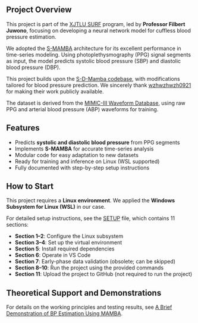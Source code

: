 ## Project Overview
This project is part of the [XJTLU SURF](https://www.xjtlu.edu.cn/en/study/surf) program, led by **Professor Filbert Juwono**, focusing on developing a neural network model for cuffless blood pressure estimation.

We adopted the [S-MAMBA](https://github.com/wzhwzhwzh0921/S-D-Mamba/tree/main?tab=readme-ov-file) architecture for its excellent performance in time-series modeling. Using photoplethysmography (PPG) signal segments as input, the model predicts systolic blood pressure (SBP) and diastolic blood pressure (DBP).

This project builds upon the [S-D-Mamba codebase](https://github.com/wzhwzhwzh0921/S-D-Mamba), with modifications tailored for blood pressure prediction. We sincerely thank [wzhwzhwzh0921](https://github.com/wzhwzhwzh0921) for making their work publicly available.

The dataset is derived from the [MIMIC-III Waveform Database](https://physionet.org/content/mimic3wdb/1.0/), using raw PPG and arterial blood pressure (ABP) waveforms for training.

## Features
- Predicts **systolic and diastolic blood pressure** from PPG segments
- Implements **S-MAMBA** for accurate time-series analysis
- Modular code for easy adaptation to new datasets
- Ready for training and inference on Linux (WSL supported)
- Fully documented with step-by-step setup instructions

## How to Start
This project requires a **Linux environment**. We applied the **Windows Subsystem for Linux (WSL)** in our case.

For detailed setup instructions, see the [SETUP](https://github.com/Liberty666-666/CufflessBPNet-Development-of-Neural-Network-Model-for-Cuffless-Blood-Pressure-Estimation/blob/main/SETUP.docx) file, which contains 11 sections:
- **Section 1–2**: Configure the Linux subsystem
- **Section 3–4**: Set up the virtual environment
- **Section 5**: Install required dependencies
- **Section 6**: Operate in VS Code
- **Section 7**: Early-phase data validation (obsolete; can be skipped)
- **Section 8–10**: Run the project using the provided commands
- **Section 11**: Upload the project to GitHub (not required to run the project)

## Theoretical Support and Demonstrations
For details on the working principles and testing results, see [A Brief Demonstration of BP Estimation Using MAMBA](https://github.com/Liberty666-666/CufflessBPNet-Development-of-Neural-Network-Model-for-Cuffless-Blood-Pressure-Estimation/blob/main/A%20Brief%20Demostration%20of%20BP%20Estimation%20Using%20MAMBA.docx).
